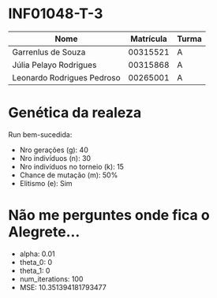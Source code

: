 # INF01048-T-3

| Nome                       | Matrícula | Turma |
|----------------------------|-----------|-------|
| Garrenlus de Souza         |  00315521 |     A |
| Júlia Pelayo Rodrigues     |  00315868 |     A |
| Leonardo Rodrigues Pedroso |  00265001 |     A | 


# Genética da realeza
Run bem-sucedida:
- Nro gerações (g): 40
- Nro indivíduos (n): 30
- Nro indivíduos no torneio (k): 15
- Chance de mutação (m): 50%
- Elitismo (e): Sim

# Não me perguntes onde fica o Alegrete...
- alpha: 0.01
- theta_0: 0
- theta_1: 0
- num_iterations: 100
- MSE: 10.351394181793477